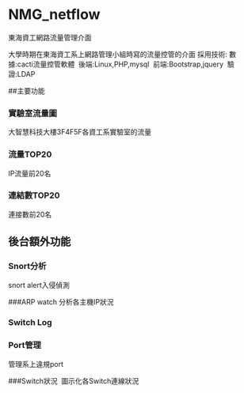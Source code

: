 # NMG_netflow
東海資工網路流量管理介面

 大學時期在東海資工系上網路管理小組時寫的流量控管的介面
 採用技術:
  數據:cacti流量控管軟體
  後端:Linux,PHP,mysql
  前端:Bootstrap,jquery
  驗證:LDAP
 
##主要功能
### 實驗室流量圖
 大智慧科技大樓3F4F5F各資工系實驗室的流量

### 流量TOP20
 IP流量前20名
 
### 連結數TOP20
 連接數前20名

## 後台額外功能
### Snort分析
 snort alert入侵偵測
 
###ARP watch
 分析各主機IP狀況

### Switch Log

### Port管理
 管理系上違規port

###Switch狀況
  圖示化各Switch連線狀況
 
